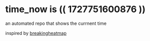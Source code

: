 # time_now is (( 1727751600876 ))

an automated repo that shows the currnent time

inspired by [breakingheatmap](https://github.com/breakingheatmap/breakingheatmap)